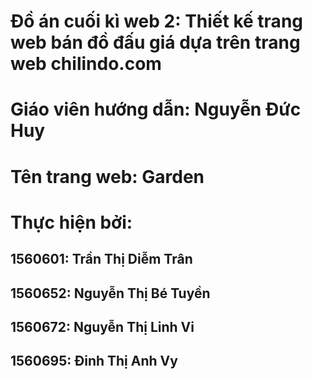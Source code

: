 # Đồ án cuối kì web 2: Thiết kế trang web bán đồ đấu giá dựa trên trang web chilindo.com
# Giáo viên hướng dẫn: Nguyễn Đức Huy
# Tên trang web: Garden
# Thực hiện bởi:
## 1560601: Trần Thị Diễm Trân
## 1560652: Nguyễn Thị Bé Tuyền
## 1560672: Nguyễn Thị Linh Vi
## 1560695: Đinh Thị Anh Vy